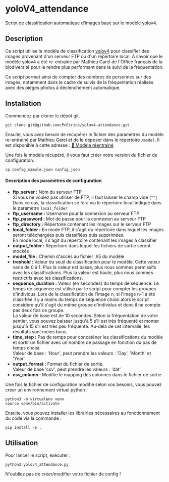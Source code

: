 # yoloV4_attendance

Script de classification automatique d'images basé sur le modèle [yolov4](https://github.com/AlexeyAB/darknet).

## Description

Ce script utilise le modèle de classification [yolov4](https://github.com/AlexeyAB/darknet) pour classifier des images provenant d'un serveur FTP ou d'un répertoire local. À savoir que le modèle yolov4 a été re-entrainé par Mathieu Garel de l'Office français de la biodiversité pour le rendre plus performant dans le suivi de la fréquentation.

Ce script permet ainsi de compter des nombres de personnes sur des images, notamment dans le cadre de suivis de la fréquentation réalisés avec des pièges photos à déclenchement automatique.

## Installation

Commencez par cloner le dépôt git.

```
git clone git@github.com:PnEcrins/yolov4-attendance.git
```

Ensuite, vous avez besoin de récupérer le fichier des paramètres du modèle re-entrainé par Mathieu Garel et de le déposer dans le répertoire `/model`. Il est disponible à cette adresse :
[:link: Modèle réentrainé](http://mathieu.garel.free.fr/yolo/yolov4.h5)

Une fois le modèle récupéré, il vous faut créer votre version du fichier de configuration.

```
cp config_sample.json config_json
```

#### Description des paramètres de configuration

- **ftp_server :** Nom du serveur FTP  
  Si vous ne voulez pas utiliser de FTP, il faut laisser le champ vide (`""`) 
  Dans ce cas, la classification se fera via le répertoire local indiqué dans le paramètre `local_folder`  
- **ftp_username :** Username pour la connexion au serveur FTP  
- **ftp_password :** Mot de passe pour la connexion au serveur FTP  
- **ftp_directory :** Répertoire contenant les images sur le serveur FTP  
- **local_folder :** En mode FTP, il s'agit du répertoire dans lequel les images seront téléchargées puis classifiées puis supprimées.   
  En mode local, il s'agit du répertoire contenant les images à classifier  
- **output_folder :** Répertoire dans lequel les fichiers de sortie seront stockés  
- **model_file :** Chemin d'accès au fichier .h5 du modèle  
- **treshold :** Valeur du seuil de classification pour le modèle. Cette valeur varie de 0 à 1. Plus la valeur est basse, plus nous sommes permissifs avec les classifications. Plus la valeur est haute, plus nous sommes restrictifs avec les classifications.  
- **sequence_duration :** Valeur (en secondes) du temps de séquence. Le temps de séquence est utilisé par le script pour compter les groupes d'individus. Lors de la classification de l'image n, si l'image n-1 a été classifiée il y a moins du temps de séquence choisi alors le script considère qu'il s'agit du même groupe d'individus et donc il ne compte pas deux fois ce groupe.  
  La valeur de base est de 10 secondes. Selon la fréquentation de votre sentier, vous pouvez baisser jusqu'à 5 s'il est très fréquenté et monter jusqu'à 15 s'il est très peu fréquenté. Au-delà de cet intervalle, les résultats sont moins bons.  
- **time_step :** Pas de temps pour concaténer les classifications du modèle et sortir un fichier avec un nombre de passage en fonction du pas de temps choisi.  
  Valeur de base : 'Hour', peut prendre les valeurs : 'Day', 'Month' et 'Year'  
- **output_format :** Format du fichier de sortie.  
  Valeur de base 'csv', peut prendre les valeurs : 'dat'  
- **csv_column :** Modifie le mapping des colonnes dans le fichier de sortie  

Une fois le fichier de configuration modifié selon vos besoins, vous pouvez créer un environnement virtuel python :

```
python3 -m virtualenv venv
source venv/bin/activate
```

Ensuite, vous pouvez installer les librairies nécessaires au fonctionnement du code via la commande :

```
pip install -e .
```

## Utilisation

Pour lancer le script, exécuter :

```
python3 yolov4_attendance.py
```

N'oubliez pas de créer/modifier votre fichier de config !
